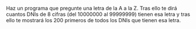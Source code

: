 Haz un programa que pregunte una letra de la A a la Z.
Tras ello te dirá cuantos DNIs de 8 cifras (del 10000000 al 99999999)
tienen esa letra y tras ello te mostrará los 200 primeros de todos los DNIs que tienen esa letra.